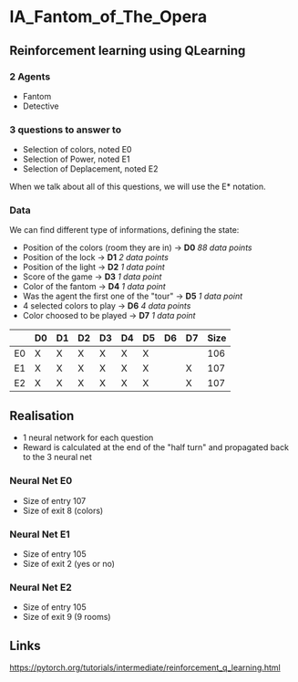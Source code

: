 # IA_Fantom_of_The_Opera

## Reinforcement learning using QLearning

### 2 Agents

* Fantom
* Detective

### 3 questions to answer to

* Selection of colors, noted E0
* Selection of Power, noted E1
* Selection of Deplacement, noted E2

When we talk about all of this questions, we will use the E* notation.

### Data

We can find different type of informations, defining the state:
* Position of the colors (room they are in) -> **D0** *88 data points*
* Position of the lock -> **D1** *2 data points*
* Position of the light -> **D2** *1 data point*
* Score of the game -> **D3** *1 data point*
* Color of the fantom -> **D4** *1 data point*
* Was the agent the first one of the "tour" -> **D5** *1 data point*
* 4 selected colors to play -> **D6** *4 data points*
* Color choosed to be played -> **D7** *1 data point*

|    | D0 | D1 | D2 | D3 | D4 | D5 | D6 | D7 | Size |
|----|----|----|----|----|----|----|----|----|------|
| E0 | X  | X  | X  | X  | X  | X  |    |    | 106  |
| E1 | X  | X  | X  | X  | X  | X  |    | X  | 107  |
| E2 | X  | X  | X  | X  | X  | X  |    | X  | 107  |

## Realisation

* 1 neural network for each question
* Reward is calculated at the end of the "half turn" and propagated back to the 3 neural net

### Neural Net E0

* Size of entry 107  
* Size of exit 8 (colors)

### Neural Net E1

* Size of entry 105  
* Size of exit 2 (yes or no)

### Neural Net E2

* Size of entry 105  
* Size of exit 9 (9 rooms)


## Links

https://pytorch.org/tutorials/intermediate/reinforcement_q_learning.html

